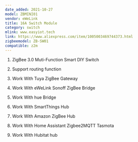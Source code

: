 ```yaml
---
date_added: 2021-10-27
model: ZBMINI01
vendor: eWeLink
title: 16A Switch Module
category: switch
mlink: www.easyiot.tech
link: https://www.aliexpress.com/item/1005003469744373.html
zigbeemodel: ZB-SW01
compatible: z2m
---
```

1. ZigBee 3.0 Muti-Function Smart DIY Switch

2. Support routing function

3. Work With Tuya ZigBee Gateway

4. Work With eWeLink Sonoff ZigBee Bridge

5. Work With hue Bridge

6. Work With SmartThings Hub

7. Work With Amazon ZigBee Hub

8. Work With Home Assistant Zigbee2MQTT Tasmota

9. Work With Hubitat hub